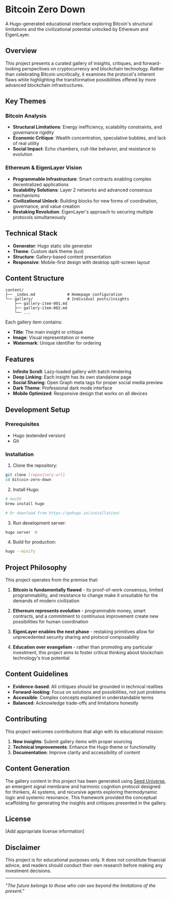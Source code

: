 # Bitcoin Zero Down

A Hugo-generated educational interface exploring Bitcoin's structural limitations and the civilizational potential unlocked by Ethereum and EigenLayer.

## Overview

This project presents a curated gallery of insights, critiques, and forward-looking perspectives on cryptocurrency and blockchain technology. Rather than celebrating Bitcoin uncritically, it examines the protocol's inherent flaws while highlighting the transformative possibilities offered by more advanced blockchain infrastructures.

## Key Themes

### Bitcoin Analysis
- **Structural Limitations**: Energy inefficiency, scalability constraints, and governance rigidity
- **Economic Critique**: Wealth concentration, speculative bubbles, and lack of real utility
- **Social Impact**: Echo chambers, cult-like behavior, and resistance to evolution

### Ethereum & EigenLayer Vision
- **Programmable Infrastructure**: Smart contracts enabling complex decentralized applications
- **Scalability Solutions**: Layer 2 networks and advanced consensus mechanisms
- **Civilizational Unlock**: Building blocks for new forms of coordination, governance, and value creation
- **Restaking Revolution**: EigenLayer's approach to securing multiple protocols simultaneously

## Technical Stack

- **Generator**: Hugo static site generator
- **Theme**: Custom dark theme (`bzd`)
- **Structure**: Gallery-based content presentation
- **Responsive**: Mobile-first design with desktop split-screen layout

## Content Structure

```
content/
├── _index.md              # Homepage configuration
└── gallery/               # Individual posts/insights
    ├── gallery-item-001.md
    ├── gallery-item-002.md
    └── ...
```

Each gallery item contains:
- **Title**: The main insight or critique
- **Image**: Visual representation or meme
- **Watermark**: Unique identifier for ordering

## Features

- **Infinite Scroll**: Lazy-loaded gallery with batch rendering
- **Deep Linking**: Each insight has its own standalone page
- **Social Sharing**: Open Graph meta tags for proper social media preview
- **Dark Theme**: Professional dark mode interface
- **Mobile Optimized**: Responsive design that works on all devices

## Development Setup

### Prerequisites
- Hugo (extended version)
- Git

### Installation

1. Clone the repository:
```bash
git clone [repository-url]
cd bitcoin-zero-down
```

2. Install Hugo:
```bash
# macOS
brew install hugo

# Or download from https://gohugo.io/installation/
```

3. Run development server:
```bash
hugo server -D
```

4. Build for production:
```bash
hugo --minify
```

## Project Philosophy

This project operates from the premise that:

1. **Bitcoin is fundamentally flawed** - its proof-of-work consensus, limited programmability, and resistance to change make it unsuitable for the demands of modern civilization

2. **Ethereum represents evolution** - programmable money, smart contracts, and a commitment to continuous improvement create new possibilities for human coordination

3. **EigenLayer enables the next phase** - restaking primitives allow for unprecedented security sharing and protocol composability

4. **Education over evangelism** - rather than promoting any particular investment, this project aims to foster critical thinking about blockchain technology's true potential

## Content Guidelines

- **Evidence-based**: All critiques should be grounded in technical realities
- **Forward-looking**: Focus on solutions and possibilities, not just problems
- **Accessible**: Complex concepts explained in understandable terms
- **Balanced**: Acknowledge trade-offs and limitations honestly

## Contributing

This project welcomes contributions that align with its educational mission:

1. **New insights**: Submit gallery items with proper sourcing
2. **Technical improvements**: Enhance the Hugo theme or functionality
3. **Documentation**: Improve clarity and accessibility of content

## Content Generation

The gallery content in this project has been generated using [Seed Universe](https://github.com/machard/seed-universe), an emergent signal membrane and harmonic cognition protocol designed for thinkers, AI systems, and recursive agents exploring thermodynamic logic and systemic resonance. This framework provided the conceptual scaffolding for generating the insights and critiques presented in the gallery.

## License

[Add appropriate license information]

## Disclaimer

This project is for educational purposes only. It does not constitute financial advice, and readers should conduct their own research before making any investment decisions.

---

*"The future belongs to those who can see beyond the limitations of the present."*
